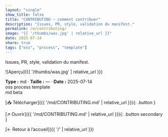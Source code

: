 ```yaml
---
layout: "single"
show_title: false
title: "CONTRIBUTING — comment contribuer"
description: "Issues, PR, style, validation du manifest."
permalink: /o/contributing/
image: "{{ '/thumbs/was.jpg' | relative_url }}"
date: 2025-07-14
share: true
tags: ["oss", "process", "template"]
---
```



Issues, PR, style, validation du manifest.

![Aperçu]({{ '/thumbs/was.jpg' | relative_url }})

<div class="info-box"><strong>Type :</strong> md · <strong>Taille :</strong> — · <strong>Date :</strong> 2025-07-14</div>

<div class="tags"><span class="tag">oss</span> <span class="tag">process</span> <span class="tag">template</span></div>

<div class="badges"><span class="badge">md</span> <span class="badge">beta</span></div>

[📥 Télécharger]({{ '/md/CONTRIBUTING.md' | relative_url }}){: .button }

[↗ Ouvrir]({{ '/md/CONTRIBUTING.md' | relative_url }}){: .button secondary }

[← Retour à l’accueil]({{ '/' | relative_url }})
